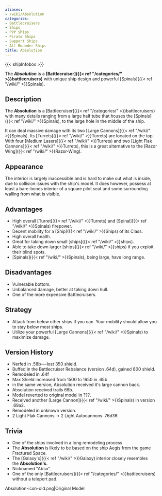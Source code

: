 ```yaml
---
aliases:
- /wiki/Absolution
categories:
- Battlecruisers
- Ships
- PVP Ships
- Pirate Ships
- Support Ships
- All-Rounder Ships
title: Absolution
---  
```


{{< shipInfobox >}} 

The **_Absolution_** is a **[Battlecruiser]({{< ref "/categories/" >}}battlecruisers)** with unique ship design and powerful [Spinals]({{< ref "/wiki/" >}}Spinals).  

## Description 

The **Absolution** is a [Battlecruiser]({{< ref "/categories/" >}}battlecruisers) with many details ranging from a large half tube that houses the [Spinals]({{< ref "/wiki/" >}}Spinals), to the large hole in the middle of the ship.

It can deal massive damage with its two [Large Cannons]({{< ref "/wiki/" >}}Spinals). Its [Turrets]({{< ref "/wiki/" >}}Turrets) are located on the top. With four [Medium Lasers]({{< ref "/wiki/" >}}Turrets) and two [Light Flak Cannons]({{< ref "/wiki/" >}}Turrets), this is a great alternative to the [Razor Wing]({{< ref "/wiki/" >}}Razor-Wing).

## Appearance

The interior is largely inaccessible and is hard to make out what is inside, due to collision issues with the ship's model. It does however, possess at least a bare-bones interior of a square pilot seat and some surrounding walling from what is visible.

## Advantages

- High overall [Turret]({{< ref "/wiki/" >}}Turrets) and [Spinal]({{< ref "/wiki/" >}}Spinals) firepower.
- Decent mobility for a [Ship]({{< ref "/wiki/" >}}Ships) of its Class.
- High overall health.
- Great for taking down small [ships]({{< ref "/wiki/" >}}ships).
- Able to take down larger [ships]({{< ref "/wiki/" >}}ships) if you exploit their blind spots.
- [Spinals]({{< ref "/wiki/" >}}Spinals), being large, have long range.

## Disadvantages 

- Vulnerable bottom.
- Unbalanced damage, better at taking down hull.
- One of the more expensive Battlecruisers.

## Strategy

- Attack from below other ships if you can. Your mobility should allow you to stay below most ships.
- Utilize your powerful [Large Cannons]({{< ref "/wiki/" >}}Spinals) to maximize damage.

## Version History 

- Nerfed in .58b---lost 350 shield.
- Buffed in the Battlecruiser Rebalance (version .64d), gained 800 shield.
- Remodeled in .64f
- Max Shield increased from 1500 to 1650 in .65b.
- in the same version, Absolution received it's large cannon back.
- Absolution received trails 66b.
- Model reverted to original model in ???.
- Received another [Large Cannon]({{< ref "/wiki/" >}}Spinals) in version .69a2.
- Remodeled in unknown version.
- 2 Light Flak Cannons -> 2 Light Autocannons .76d36

## Trivia

- One of the ships involved in a long remodeling process
- The **Absolution** is likely to be based on the ship [Aegis](https://fracturedspace.fandom.com/wiki/Aegis) from the game Fractured Space.
- The [Galaxy's]({{< ref "/wiki/" >}}Galaxy) interior closely resembles the **Absolution's.**
- Nicknamed "Abso".
- One of the only [Battlecruisers]({{< ref "/categories/" >}}battlecruisers) without a teleport pad.

Absolution-icon-old.png|Original Model